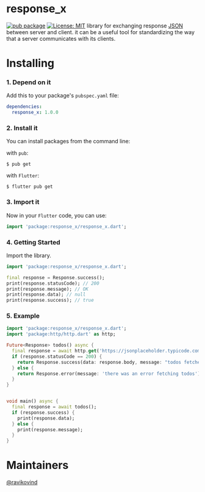 # response_x

[![pub package](https://img.shields.io/pub/v/response_x.svg)](https://pub.dartlang.org/packages/response_x)
[![License: MIT](https://img.shields.io/badge/License-MIT-yellow.svg)](https://opensource.org/licenses/MIT)
library for exchanging response [JSON](https://en.wikipedia.org/wiki/JSON) between server and client. it can be a useful tool for standardizing the way that a server communicates with its clients.

# Installing

### 1. Depend on it

Add this to your package's `pubspec.yaml` file:

```yaml
dependencies:
  response_x: 1.0.0
```

### 2. Install it

You can install packages from the command line:

with `pub`:

```
$ pub get
```

with `Flutter`:

```
$ flutter pub get
```

### 3. Import it

Now in your `Flutter` code, you can use:

```dart
import 'package:response_x/response_x.dart';
```

### 4. Getting Started

Import the library.

```dart
import 'package:response_x/response_x.dart';
```

```dart
final response = Response.success();
print(response.statusCode); // 200
print(response.message); // OK
print(response.data); // null
print(response.success); // true
```

### 5. Example

```dart
import 'package:response_x/response_x.dart';
import 'package:http/http.dart' as http;

Future<Response> todos() async {
  final response = await http.get('https://jsonplaceholder.typicode.com/todos');
  if (response.statusCode == 200) {
    return Response.success(data: response.body, message: "todos fetched successfully");
  } else {
    return Response.error(message: 'there was an error fetching todos');
  }
}


void main() async {
  final response = await todos();
  if (response.success) {
    print(response.data);
  } else {
    print(response.message);
  }
}

```

# Maintainers
[@ravikovind](https://ravikovind.github.io/)
